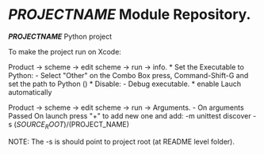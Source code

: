 ___PROJECTNAME___  Module Repository.
=====================================

___PROJECTNAME___ Python project

To make the project run on Xcode: 

Product -> scheme -> edit scheme -> run -> info. 
	* Set the Executable to Python:
		- Select "Other" on the Combo Box  press, Command-Shift-G and set the path to Python ()
	* Disable:
		- Debug executable. 
	* enable
		Lauch automatically 
		
Product -> scheme -> edit scheme -> run -> Arguments.
	- On arguments Passed On launch press "+" to add new one and add:
	-m unittest discover -s $(SOURCE_ROOT)/$(PROJECT_NAME) 
	
NOTE:
The -s is should point to project root (at README level folder).
